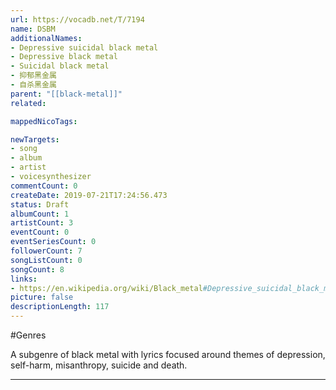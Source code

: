 ```yaml
---
url: https://vocadb.net/T/7194
name: DSBM
additionalNames: 
- Depressive suicidal black metal
- Depressive black metal
- Suicidal black metal
- 抑郁黑金属
- 自杀黑金属
parent: "[[black-metal]]"
related:

mappedNicoTags:

newTargets:
- song
- album
- artist
- voicesynthesizer
commentCount: 0
createDate: 2019-07-21T17:24:56.473
status: Draft
albumCount: 1
artistCount: 3
eventCount: 0
eventSeriesCount: 0
followerCount: 7
songListCount: 0
songCount: 8
links: 
- https://en.wikipedia.org/wiki/Black_metal#Depressive_suicidal_black_metal
picture: false
descriptionLength: 117
---
```


#Genres

A subgenre of black metal with lyrics focused around themes of depression, self-harm, misanthropy, suicide and death.

---

